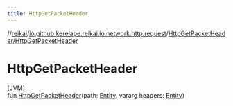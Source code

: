 ```yaml
---
title: HttpGetPacketHeader
---
```

//[reikai](../../../index.html)/[io.github.kerelape.reikai.io.network.http.request](../index.html)/[HttpGetPacketHeader](index.html)/[HttpGetPacketHeader](-http-get-packet-header.html)



# HttpGetPacketHeader



[JVM]\
fun [HttpGetPacketHeader](-http-get-packet-header.html)(path: [Entity](../../io.github.kerelape.reikai.core/-entity/index.html), vararg headers: [Entity](../../io.github.kerelape.reikai.core/-entity/index.html))




